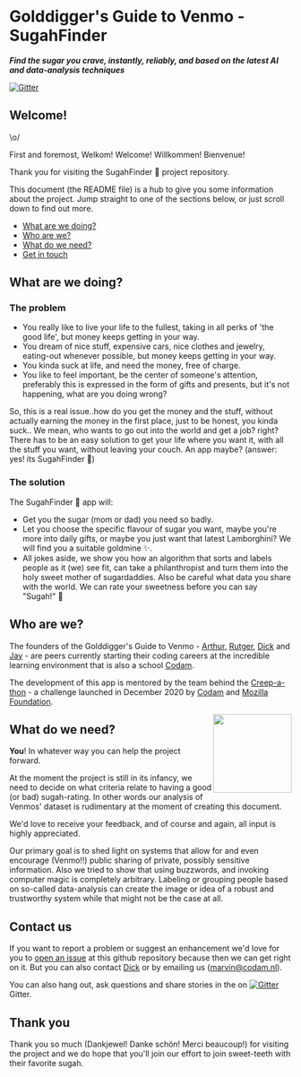 
# Golddigger's Guide to Venmo - SugahFinder

***Find the sugar you crave, instantly, reliably, and based on the latest AI and data-analysis techniques***

[![Gitter](https://badges.gitter.im/GG-to-venmo/community.svg)](https://gitter.im/GG-to-venmo/community?utm_source=badge&utm_medium=badge&utm_campaign=pr-badge)

## Welcome!

\o/

First and foremost, Welkom! Welcome! Willkommen! Bienvenue!

Thank you for visiting the SugahFinder :candy: project repository.

This document (the README file) is a hub to give you some information about the project. Jump straight to one of the sections below, or just scroll down to find out more.

* [What are we doing?](#what-are-we-doing)
* [Who are we?](#who-are-we)
* [What do we need?](#what-do-we-need)
* [Get in touch](#contact-us)

## What are we doing?

### The problem

* You really like to live your life to the fullest, taking in all perks of 'the good life', but money keeps getting in your way.
* You dream of nice stuff, expensive cars, nice clothes and jewelry, eating-out whenever possible, but money keeps getting in your way.
* You kinda suck at life, and need the money, free of charge.
* You like to feel important, be the center of someone's attention, preferably this is expressed in the form of gifts and presents, but it's not happening, what are you doing wrong?

So, this is a real issue..how do you get the money and the stuff, without actually earning the money in the first place, just to be honest, you kinda suck.. We mean, who wants to go out into the world and get a job? right? There has to be an easy solution to get your life where you want it, with all the stuff you want, without leaving your couch. An app maybe? (answer: yes! its SugahFinder :custard:)

### The solution

The SugahFinder :lollipop: app will:

* Get you the sugar (mom or dad) you need so badly.
* Let you choose the specific flavour of sugar you want, maybe you're more into daily gifts, or maybe you just want that latest Lamborghini? We will find you a suitable goldmine :sparkles:.
* All jokes aside, we show you how an algorithm that sorts and labels people as it (we) see fit, can take a philanthropist and turn them into the holy sweet mother of sugardaddies. Also be careful what data you share with the world. We can rate your sweetness before you can say "Sugah!" :cookie:


## Who are we?

The founders of the Golddigger's Guide to Venmo - [Arthur][link_Arthur], [Rutger][link_Rutger], [Dick][link_Dick] and [Jay][link_Jay] - are peers currently starting their coding careers at the incredible learning environment that is also a school [Codam][link_Codam].

The development of this app is mentored by the team behind the [Creep-a-thon][link_creepathon] - a challenge launched in December 2020 by [Codam][link_Codam] and [Mozilla Foundation][link_Mozilla]. 

<a href="https://www.mozillascience.org/about">
  <img
    src="https://i.imgur.com/vmKuBOM.png"
    align="right"
    width=140
  </img>
</a>

## What do we need?

**You**! In whatever way you can help the project forward. 

At the moment the project is still in its infancy, we need to decide on what criteria relate to having a good (or bad) sugah-rating.
In other words our analysis of Venmos' dataset is rudimentary at the moment of creating this document.

We'd love to receive your feedback, and of course and again, all input is highly appreciated.

Our primary goal is to shed light on systems that allow for and even encourage (Venmo!!) public sharing of private, possibly sensitive information. Also we tried to show that using buzzwords, and invoking computer magic is completely arbitrary. Labeling or grouping people based on so-called data-analysis can create the image or idea of a robust and trustworthy system while that might not be the case at all.

## Contact us

If you want to report a problem or suggest an enhancement we'd love for you to [open an issue](../../issues) at this github repository because then we can get right on it. But you can also contact [Dick][link_Dick] or by emailing us (marvin@codam.nl).

You can also hang out, ask questions and share stories in the on [![Gitter](https://badges.gitter.im/GG-to-venmo/community.svg)](https://gitter.im/GG-to-venmo/community?utm_source=badge&utm_medium=badge&utm_campaign=pr-badge) Gitter.

## Thank you

Thank you so much (Dankjewel! Danke schön! Merci beaucoup!) for visiting the project and we do hope that you'll join our effort to join sweet-teeth with their favorite sugah.

[link_Arthur]: https://profile.intra.42.fr/users/abeznik
[Link_Rutger]: https://profile.intra.42.fr/users/rcappend
[Link_Dick]: https://profile.intra.42.fr/users/tklouwer
[Link_Jay]: https://profile.intra.42.fr/users/jcorneli
[Link_Codam]: https://codam.nl
[Link_Mozilla]: https://foundation.mozilla.org/nl/
[link_impostersyndrome]: https://en.wikipedia.org/wiki/Impostor_syndrome
[link_creepathon]: https://docs.google.com/presentation/d/e/2PACX-1vRJFeDonP3DFGUUY-RZWGR8GRNCxAYobLm5Tk9G9ZueWUqJW4mVErF3ALi3WmOxzYQI6WHN0mpEkDfM/pub?start=false&loop=false&delayms=3000&slide=id.p
